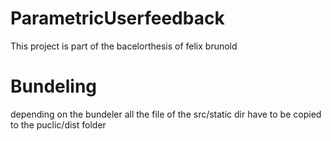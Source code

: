# ParametricUserfeedback

This project is part of the bacelorthesis of felix brunold


# Bundeling

depending on the bundeler all the file of the src/static dir have to be copied to the puclic/dist folder 